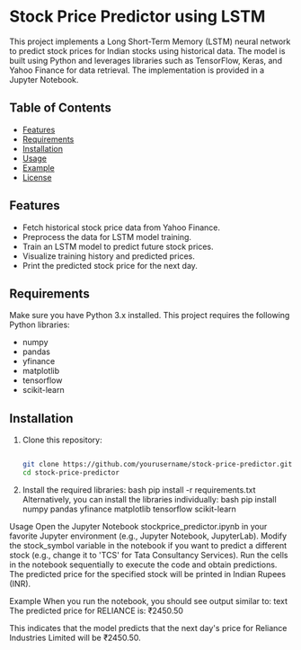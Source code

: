 # Stock Price Predictor using LSTM

This project implements a Long Short-Term Memory (LSTM) neural network to predict stock prices for Indian stocks using historical data. 
The model is built using Python and leverages libraries such as TensorFlow, Keras, and Yahoo Finance for data retrieval. The implementation is provided in a Jupyter Notebook.

## Table of Contents

- [Features](#features)
- [Requirements](#requirements)
- [Installation](#installation)
- [Usage](#usage)
- [Example](#example)
- [License](#license)

## Features

- Fetch historical stock price data from Yahoo Finance.
- Preprocess the data for LSTM model training.
- Train an LSTM model to predict future stock prices.
- Visualize training history and predicted prices.
- Print the predicted stock price for the next day.

## Requirements

Make sure you have Python 3.x installed. This project requires the following Python libraries:

- numpy
- pandas
- yfinance
- matplotlib
- tensorflow
- scikit-learn

## Installation

1. Clone this repository:
   ```bash

   git clone https://github.com/yourusername/stock-price-predictor.git
   cd stock-price-predictor
2. Install the required libraries:
bash
pip install -r requirements.txt
Alternatively, you can install the libraries individually:
bash
pip install numpy pandas yfinance matplotlib tensorflow scikit-learn

Usage
Open the Jupyter Notebook stockprice_predictor.ipynb in your favorite Jupyter environment (e.g., Jupyter Notebook, JupyterLab).
Modify the stock_symbol variable in the notebook if you want to predict a different stock (e.g., change it to 'TCS' for Tata Consultancy Services).
Run the cells in the notebook sequentially to execute the code and obtain predictions.
The predicted price for the specified stock will be printed in Indian Rupees (INR).

Example
When you run the notebook, you should see output similar to:
text
The predicted price for RELIANCE is: ₹2450.50

This indicates that the model predicts that the next day's price for Reliance Industries Limited will be ₹2450.50.
